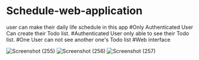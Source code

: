 # Schedule-web-application
user can make their daily life schedule in this app
#Only Authenticated User Can create their Todo list.
#Authenticated User only able to see their Todo list.
#One User can not see another one's Todo list
#Web interface


![Screenshot (255)](https://user-images.githubusercontent.com/74006602/179420585-c3029ff7-1626-4fd6-bd0a-cf99d7dde796.png)
![Screenshot (256)](https://user-images.githubusercontent.com/74006602/179420596-5a517f07-0474-463e-b4e1-74cd086f7eb9.png)
![Screenshot (257)](https://user-images.githubusercontent.com/74006602/179420610-e6495f53-451c-40f9-a8f4-09e4e513302d.png)
